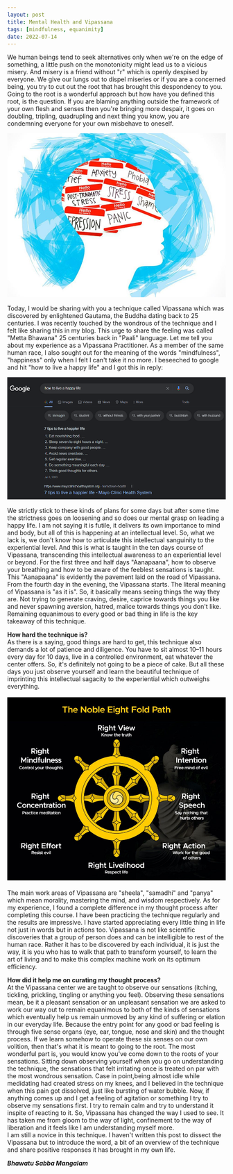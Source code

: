 ```yaml
---
layout: post
title: Mental Health and Vipassana
tags: [mindfulness, equanimity]
date: 2022-07-14
---
```

We human beings tend to seek alternatives only when we're on the edge of something, a little push on the monotonicity might lead us to a vicious misery. And misery is a friend without "r" which is openly despised by everyone. We give our lungs out to dispel miseries or if you are a concerned being, you try to cut out the root that has brought this despondency to you. Going to the root is a wonderful approach but how have you defined this root, is the question. If you are blaming anything outside the framework of your own flesh and senses then you're bringing more despair, it goes on doubling, tripling, quadrupling and next thing you know, you are condemning everyone for your own misbehave to oneself.

![vipassana_1](/assets/img/vipassana_1.jpg)

Today, I would be sharing with you a technique called Vipassana which was discovered by enlightened Gautama, the Buddha dating back to 25 centuries. I was recently touched by the wondrous of the technique and I felt like sharing this in my blog. This urge to share the feeling was called "Metta Bhawana" 25 centuries back in "Paali" language. Let me tell you about my experience as a Vipassana Practitioner.
As a member of the same human race, I also sought out for the meaning of the words "mindfulness", "happiness" only when I felt I can't take it no more. I beseeched to google and hit "how to live a happy life" and I got this in reply:

![vipassana_2](/assets/img/vipassana_2.png)


We strictly stick to these kinds of plans for some days but after some time the strictness goes on loosening and so does our mental grasp on leading a happy life. I am not saying it is futile, it delivers its own importance to mind and body, but all of this is happening at an intellectual level. So, what we lack is, we don't know how to articulate this intellectual sanguinity to the experiential level. And this is what is taught in the ten days course of Vipassana, transcending this intellectual awareness to an experiential level or beyond. For the first three and half days "Aanapaana", how to observe your breathing and how to be aware of the feeblest sensations is taught. This "Aanapaana" is evidently the pavement laid on the road of Vipassana.
From the fourth day in the evening, the Vipassana starts. The literal meaning of Vipassana is "as it is". So, it basically means seeing things the way they are. Not trying to generate craving, desire, caprice towards things you like and never spawning aversion, hatred, malice towards things you don't like. Remaining equanimous to every good or bad thing in life is the key takeaway of this technique.<br>

**How hard the technique is?**<br>
As there is a saying, good things are hard to get, this technique also demands a lot of patience and diligence. You have to sit almost 10–11 hours every day for 10 days, live in a controlled environment, eat whatever the center offers. So, it's definitely not going to be a piece of cake. But all these days you just observe yourself and learn the beautiful technique of imprinting this intellectual sagacity to the experiential which outweighs everything.<br><br>
![vipassana_3](/assets/img/vipassana_3.jpg)<br><br>
The main work areas of Vipassana are "sheela", "samadhi" and "panya" which mean morality, mastering the mind, and wisdom respectively. As for my experience, I found a complete difference in my thought process after completing this course. I have been practicing the technique regularly and the results are impressive. I have started appreciating every little thing in life not just in words but in actions too. Vipassana is not like scientific discoveries that a group of person does and can be intelligible to rest of the human race. Rather it has to be discovered by each individual, it is just the way, it is you who has to walk that path to transform yourself, to learn the art of living and to make this complex machine work on its optimum efficiency.<br>

**How did it help me on curating my thought process?**
<br>
At the Vipassana center we are taught to observe our sensations (itching, tickling, prickling, tingling or anything you feel). Observing these sensations mean, be it a pleasant sensation or an unpleasant sensation we are asked to work our way out to remain equanimous to both of the kinds of sensations which eventually help us remain unmoved by any kind of suffering or elation in our everyday life. Because the entry point for any good or bad feeling is through five sense organs (eye, ear, tongue, nose and skin) and the thought process. If we learn somehow to operate these six senses on our own volition, then that's what it is meant to going to the root. The most wonderful part is, you would know you've come down to the roots of your sensations. Sitting down observing yourself when you go on understanding the technique, the sensations that felt irritating once is treated on par with the most wondrous sensation. Case in point,being almost idle while medidating had created stress on my knees, and I believed in the technique when this pain got dissolved, just like bursting of water bubble. Now, if anything comes up and I get a feeling of agitation or something I try to observe my sensations first. I try to remain calm and try to understand it inspite of reacting to it. So, Vipassana has changed the way I used to see. It has taken me from gloom to the way of light, confinement to the way of liberation and it feels like I am understanding myself more. <br>
I am still a novice in this technique. I haven't written this post to dissect the Vipassana but to introduce the word, a bit of an overview of the technique and share positive responses it has brought in my own life.<br>

***Bhawatu Sabba Mangalam***